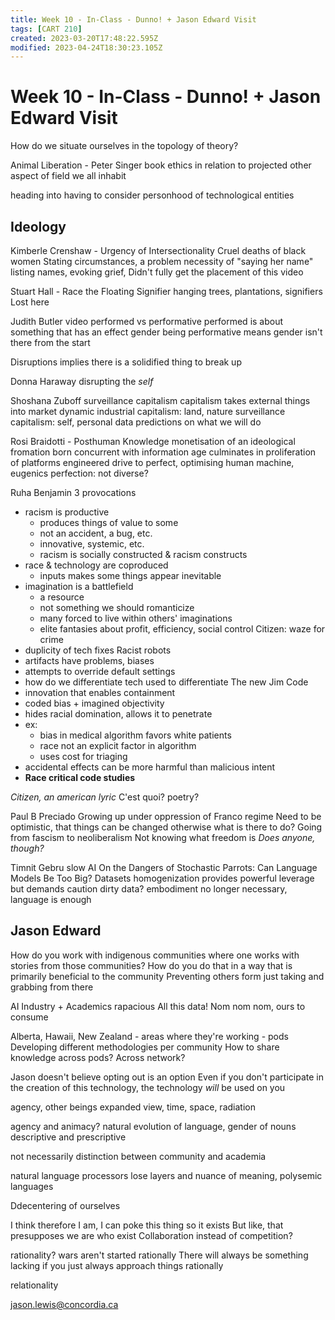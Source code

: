 ```yaml
---
title: Week 10 - In-Class - Dunno! + Jason Edward Visit
tags: [CART 210]
created: 2023-03-20T17:48:22.595Z
modified: 2023-04-24T18:30:23.105Z
---
```


# Week 10 - In-Class - Dunno! + Jason Edward Visit

How do we situate ourselves in the topology of theory?

Animal Liberation - Peter Singer book
ethics in relation to projected other
aspect of field we all inhabit

heading into having to consider personhood of technological entities

## Ideology

Kimberle Crenshaw - Urgency of Intersectionality
Cruel deaths of black women
Stating circumstances, a problem
necessity of "saying her name"
listing names, evoking grief, 
Didn't fully get the placement of this video

Stuart Hall - Race the Floating Signifier
hanging trees, plantations, signifiers
Lost here

Judith Butler video
performed vs performative
performed is about something that has an effect
gender being performative means gender isn't there from the start

Disruptions
implies there is a solidified thing to break up

Donna Haraway
disrupting the *self*

Shoshana Zuboff
surveillance capitalism
capitalism takes external things into market dynamic
industrial capitalism: land, nature
surveillance capitalism: self, personal data
predictions on what we will do

Rosi Braidotti - Posthuman Knowledge
monetisation of an ideological fromation born concurrent with information age
culminates in proliferation of platforms engineered 
drive to perfect, optimising human machine, eugenics
perfection: not diverse?

Ruha Benjamin
3 provocations
- racism is productive
	- produces things of value to some
	- not an accident, a bug, etc.
	- innovative, systemic, etc.
	- racism is socially constructed & racism constructs
- race & technology are coproduced
	- inputs makes some things appear inevitable
- imagination is a battlefield
	- a resource
	- not something we should romanticize
	- many forced to live within others' imaginations
	- elite fantasies about profit, efficiency, social control
Citizen: waze for crime
- duplicity of tech fixes
Racist robots
- artifacts have problems, biases
- attempts to override default settings
- how do we differentiate tech used to differentiate
The new Jim Code
- innovation that enables containment
- coded bias + imagined objectivity
- hides racial domination, allows it to penetrate
- ex:
	- bias in medical algorithm favors white patients
	- race not an explicit factor in algorithm
	- uses cost for triaging
- accidental effects can be more harmful than malicious intent
- **Race critical code studies**

_Citizen, an american lyric_
C'est quoi?
poetry?

Paul B Preciado
Growing up under oppression of Franco regime
Need to be optimistic, that things can be changed
otherwise what is there to do?
Going from fascism to neoliberalism
Not knowing what freedom is
*Does anyone, though?*

Timnit Gebru
slow AI
On the Dangers of Stochastic Parrots: Can Language Models Be Too Big?
Datasets 
homogenization provides powerful leverage but demands caution
dirty data?
embodiment no longer necessary, language is enough

## Jason Edward

How do you work with indigenous communities where one works with stories from those communities? How do you do that in a way that is primarily beneficial to the community
Preventing others form just taking and grabbing from there

AI Industry + Academics
rapacious
All this data! Nom nom nom, ours to consume

Alberta, Hawaii, New Zealand - areas where they're working - pods
Developing different methodologies per community
How to share knowledge across pods? Across network?

Jason doesn't believe opting out is an option
Even if you don't participate in the creation of this technology,
the technology *will* be used on you

agency, other beings
expanded view, time, space, radiation

agency and animacy?
natural evolution of language, gender of nouns
descriptive and prescriptive

not necessarily distinction between community and academia

natural language processors lose layers and nuance of meaning, polysemic languages

Ddecentering of ourselves

I think therefore I am, I can poke this thing so it exists
But like, that presupposes we are who exist
Collaboration instead of competition?

rationality?
wars aren't started rationally
There will always be something lacking if you just always approach things rationally

relationality

jason.lewis@concordia.ca
